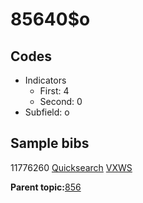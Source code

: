 # 85640$o

## Codes

-   Indicators
    -   First: 4
    -   Second: 0
-   Subfield: o

## Sample bibs

11776260 [Quicksearch](https://search.library.yale.edu/catalog/11776260) [VXWS](http://prodorbis.library.yale.edu:7014/vxws/GetHoldingsService?bibId=11776260)

**Parent topic:**[856](../../tags/856/856.md)

